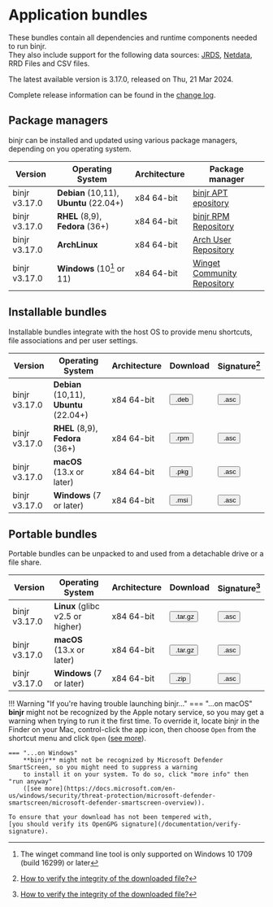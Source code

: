 # Application bundles

These bundles contain all dependencies and runtime components needed to run binjr.   
They also include support for the following data sources:
[JRDS](https://github.com/fbacchella/jrds), [Netdata](https://www.netdata.cloud), RRD Files and CSV files.

The latest available version is 3.17.0, released on Thu, 21 Mar 2024.

Complete release information can be found in the [change log](CHANGELOG.md).

<style>
  .md-typeset button {
    cursor: pointer;
    transition: opacity 250ms;
  }
  .md-typeset button:hover {
    opacity: 0.75;
  }
  .md-typeset button  {
    border-style: solid;
    border-width: 5px;   
    border-radius: 5px;
    padding: 0px 5px 0px 5px;

    border-color: var(--md-accent-fg-color); 
    display: block;
    color: var(--md-accent-bg-color);
    background-color: var(--md-accent-fg-color);
  }
</style>

## Package managers
binjr can be installed and updated using various package managers, depending on you operating system.

| Version          | Operating System                        | Architecture | Package manager                                              |
|------------------|-----------------------------------------|--------------|--------------------------------------------------------------|
| binjr v3.17.0 | **Debian** (10,11), **Ubuntu** (22.04+) | x84 64-bit   | [binjr APT epository](https://repos.binjr.eu/apt)            |
| binjr v3.17.0 | **RHEL** (8,9), **Fedora** (36+)        | x84 64-bit   | [binjr RPM Repository](https://repos.binjr.eu/rpm)           |
| binjr v3.17.0 | **ArchLinux**                           | x84 64-bit   | [Arch User Repository](https://repos.binjr.eu/aur)           |
| binjr v3.17.0 | **Windows** (10[^2] or 11)              | x84 64-bit   | [Winget Community Repository](https://repos.binjr.eu/winget) |


## Installable bundles

Installable bundles integrate with the host OS to provide menu shortcuts, file associations and per user settings.

| Version          | Operating System                        | Architecture | Download                                                                                                                                                                    | Signature[^1]                                                                                                                                                                    |
|------------------|-----------------------------------------|--------------|-----------------------------------------------------------------------------------------------------------------------------------------------------------------------------|----------------------------------------------------------------------------------------------------------------------------------------------------------------------------------|
| binjr v3.17.0 | **Debian** (10,11), **Ubuntu** (22.04+) | x84 64-bit   | [<button ><img alt="" src="../../assets/images/download.svg"> .deb</button>](https://github.com/binjr/binjr/releases/download/v3.17.0/binjr-3.17.0_linux-amd64.deb)  | [<button ><img alt="" src="../../assets/images/download.svg"> .asc</button>](https://github.com/binjr/binjr/releases/download/v3.17.0/binjr-3.17.0_linux-amd64.deb.asc)   |
| binjr v3.17.0 | **RHEL** (8,9), **Fedora** (36+)        | x84 64-bit   | [<button><img alt="" src="../../assets/images/download.svg"> .rpm</button>](https://github.com/binjr/binjr/releases/download/v3.17.0/binjr-3.17.0_linux-amd64.rpm)   | [<button ><img alt="" src="../../assets/images/download.svg"> .asc</button>](https://github.com/binjr/binjr/releases/download/v3.17.0/binjr-3.17.0_linux-amd64.deb.asc)   |
| binjr v3.17.0 | **macOS** (13.x or later)               | x84 64-bit   | [<button ><img alt="" src="../../assets/images/download.svg"> .pkg</button>](https://github.com/binjr/binjr/releases/download/v3.17.0/binjr-3.17.0_mac-x86_64.pkg)   | [<button ><img alt="" src="../../assets/images/download.svg"> .asc</button>](https://github.com/binjr/binjr/releases/download/v3.17.0/binjr-3.17.0_mac-x86_64.pkg.asc)    |
| binjr v3.17.0 | **Windows** (7 or later)                | x84 64-bit   | [<button><img alt="" src="../../assets/images/download.svg"> .msi</button>](https://github.com/binjr/binjr/releases/download/v3.17.0/binjr-3.17.0_windows-amd64.msi) | [<button ><img alt="" src="../../assets/images/download.svg"> .asc</button>](https://github.com/binjr/binjr/releases/download/v3.17.0/binjr-3.17.0_windows-amd64.msi.asc) |

## Portable bundles

Portable bundles can be unpacked to and used from a detachable drive or a file share.

| Version          | Operating System                 | Architecture | Download                                                                                                                                                                         | Signature[^1]                                                                                                                                                                     |
|------------------|----------------------------------|--------------|----------------------------------------------------------------------------------------------------------------------------------------------------------------------------------|-----------------------------------------------------------------------------------------------------------------------------------------------------------------------------------|
| binjr v3.17.0 | **Linux** (glibc v2.5 or higher) | x84 64-bit   | [<button ><img alt="" src="../../assets/images/download.svg"> .tar.gz</button>](https://github.com/binjr/binjr/releases/download/v3.17.0/binjr-3.17.0_linux-amd64.tar.gz) | [<button ><img alt="" src="../../assets/images/download.svg"> .asc</button>](https://github.com/binjr/binjr/releases/download/v3.17.0/binjr-3.17.0_linux-amd64.tar.gz.asc) |
| binjr v3.17.0 | **macOS** (13.x or later)        | x84 64-bit   | [<button ><img alt="" src="../../assets/images/download.svg"> .tar.gz</button>](https://github.com/binjr/binjr/releases/download/v3.17.0/binjr-3.17.0_mac-x86_64.tar.gz)  | [<button ><img alt="" src="../../assets/images/download.svg"> .asc</button>](https://github.com/binjr/binjr/releases/download/v3.17.0/binjr-3.17.0_mac-x86_64.tar.gz.asc)  |
| binjr v3.17.0 | **Windows** (7 or later)         | x84 64-bit   | [<button><img alt="" src="../../assets/images/download.svg"> .zip</button>](https://github.com/binjr/binjr/releases/download/v3.17.0/binjr-3.17.0_windows-amd64.zip)      | [<button ><img alt="" src="../../assets/images/download.svg"> .asc</button>](https://github.com/binjr/binjr/releases/download/v3.17.0/binjr-3.17.0_windows-amd64.zip.asc)  |

!!! Warning "If you're having trouble launching binjr..."
    === "...on macOS"
    **binjr** might not be recognized by the Apple notary service, so you may get a warning when trying to run it the
    first time.
    To override it, locate binjr in the Finder on your Mac, control-click the app icon, then choose `Open` from the
    shortcut menu and click `Open` ([see more](https://support.apple.com/guide/mac-help/mh40616/mac)).

    === "...on Windows"
        **binjr** might not be recognized by Microsoft Defender SmartScreen, so you might need to suppress a warning
        to install it on your system. To do so, click "more info" then "run anyway"
        ([see more](https://docs.microsoft.com/en-us/windows/security/threat-protection/microsoft-defender-smartscreen/microsoft-defender-smartscreen-overview)).
        
    To ensure that your download has not been tempered with,
    [you should verify its OpenGPG signature](/documentation/verify-signature).

[^1]: [How to verify the integrity of the downloaded file?](/documentation/verify-signature/)
[^2]: The winget command line tool is only supported on Windows 10 1709 (build 16299) or later

